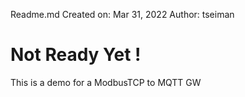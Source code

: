 Readme.md
 Created on: Mar 31, 2022
     Author: tseiman

 # Not Ready Yet !
 
 This is a demo for a ModbusTCP to MQTT GW